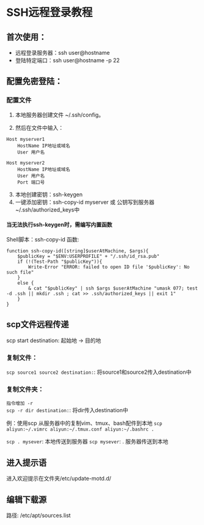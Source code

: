 # SSH远程登录教程

## 首次使用：
* 远程登录服务器：ssh user@hostname 
* 登陆特定端口：ssh user@hostname -p 22

## 配置免密登陆：
### 配置文件
1. 本地服务器创建文件 ~/.ssh/config。

2. 然后在文件中输入：
```
Host myserver1
    HostName IP地址或域名
    User 用户名

Host myserver2
    HostName IP地址或域名
    User 用户名
    Port 端口号
```

3. 本地创建密钥：ssh-keygen
4. 一键添加密钥：ssh-copy-id myserver 或 公钥写到服务器 ~/.ssh/authorized_keys中

#### 当无法执行ssh-keygen时，需编写内置函数

Shell脚本：ssh-copy-id 函数:
``` 
function ssh-copy-id([string]$userAtMachine, $args){   
    $publicKey = "$ENV:USERPROFILE" + "/.ssh/id_rsa.pub"
    if (!(Test-Path "$publicKey")){
        Write-Error "ERROR: failed to open ID file '$publicKey': No such file"            
    }
    else {
        & cat "$publicKey" | ssh $args $userAtMachine "umask 077; test -d .ssh || mkdir .ssh ; cat >> .ssh/authorized_keys || exit 1"      
    }
}
```

## scp文件远程传递
scp start destination: 起始地 -> 目的地
### 复制文件：
`scp source1 source2 destination:`: 将source1和source2传入destination中

### 复制文件夹：
`指令增加 -r`  
`scp -r dir destination:`: 将dir传入destination中

例：使用scp 从服务器中的复制vim、tmux、bash配件到本地
`scp aliyun:~/.vimrc aliyun:~/.tmux.conf aliyun:~/.bashrc .`

`scp . mysever`: 本地传送到服务器
`scp mysever`: . 服务器传送到本地

## 进入提示语
进入欢迎提示在文件夹/etc/update-motd.d/

## 编辑下载源
路径: /etc/apt/sources.list